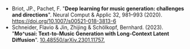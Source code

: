 - Briot, JP., Pachet, F. "**Deep learning for music generation: challenges and directions**". Neural Comput & Applic 32, 981–993 (2020). 
https://doi.org/10.1007/s00521-018-3813-6
- Schneider, Flavio & Jin, Zhijing & Schölkopf, Bernhard. (2023). "**Mo\^usai: Text-to-Music Generation with Long-Context Latent Diffusion**". [10.48550/arXiv.2301.11757.](https://arxiv.org/abs/2301.11757)
